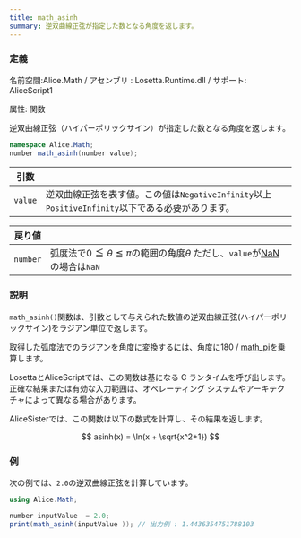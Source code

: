 ```yaml
---
title: math_asinh
summary: 逆双曲線正弦が指定した数となる角度を返します。
---
```


### 定義
名前空間:Alice.Math / アセンブリ : Losetta.Runtime.dll / サポート: AliceScript1

属性: 関数

逆双曲線正弦（ハイパーポリックサイン）が指定した数となる角度を返します。

```cs title="AliceScript"
namespace Alice.Math;
number math_asinh(number value);
```

|引数| |
|-|-|
|`value`|逆双曲線正弦を表す値。この値は`NegativeInfinity`以上`PositiveInfinity`以下である必要があります。|

|戻り値| |
|-|-|
|`number`|弧度法で$0\leqq\theta\leqq\pi$の範囲の角度$\theta$ ただし、`value`が[NaN](./math_isnan.md)の場合は`NaN`|

### 説明
`math_asinh()`関数は、引数として与えられた数値の逆双曲線正弦(ハイパーポリックサイン)をラジアン単位で返します。

取得した弧度法でのラジアンを角度に変換するには、角度に180 / [math_pi](./math_pi.md)を乗算します。

LosettaとAliceScriptでは、この関数は基になる C ランタイムを呼び出します。正確な結果または有効な入力範囲は、オペレーティング システムやアーキテクチャによって異なる場合があります。

AliceSisterでは、この関数は以下の数式を計算し、その結果を返します。

$$
asinh(x) = \ln(x + \sqrt{x^2+1})
$$

### 例
次の例では、`2.0`の逆双曲線正弦を計算しています。

```cs title="AliceScript"
using Alice.Math;

number inputValue  = 2.0;
print(math_asinh(inputValue )); // 出力例 : 1.4436354751788103
```
